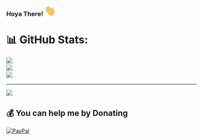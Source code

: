 ### Hoya There! <img src="https://raw.githubusercontent.com/ABSphreak/ABSphreak/master/gifs/Hi.gif" width="30px">

# 📊 GitHub Stats:
![](https://github-readme-stats.vercel.app/api?username=lordgaruda&theme=neon&hide_border=true&include_all_commits=true&count_private=true)<br/>
![](https://github-readme-streak-stats.herokuapp.com/?user=lordgaruda&theme=neon&hide_border=true)<br/>
![](https://github-readme-stats.vercel.app/api/top-langs/?username=lordgaruda&theme=neon&hide_border=true&include_all_commits=true&count_private=true&layout=compact)


---
[![](https://visitcount.itsvg.in/api?id=lordgaruda&icon=0&color=0)](https://visitcount.itsvg.in)

  ## 💰 You can help me by Donating
  [![PayPal](https://img.shields.io/badge/PayPal-00457C?style=for-the-badge&logo=paypal&logoColor=white)](https://paypal.me/falgun.vaghashiya) 

  
<!-- Proudly created with GPRM ( https://gprm.itsvg.in ) -->
